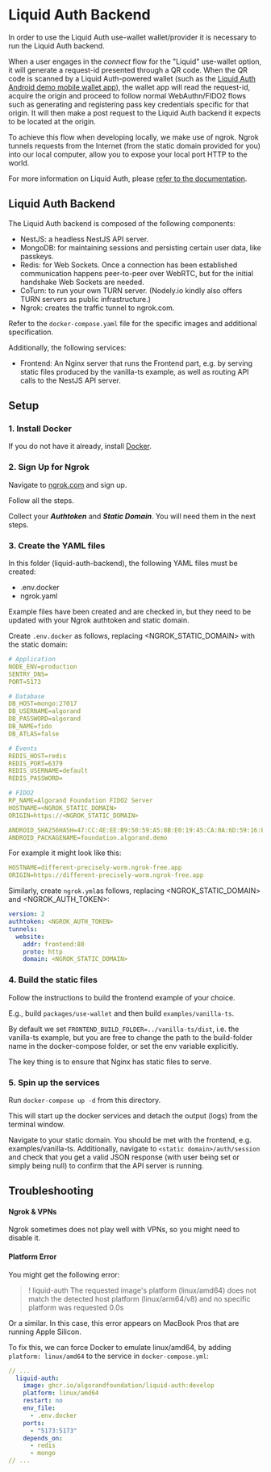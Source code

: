 # Liquid Auth Backend

In order to use the Liquid Auth use-wallet wallet/provider it is necessary to run the Liquid Auth backend.

When a user engages in the _connect_ flow for the "Liquid" use-wallet option, it will generate a request-id presented through a QR code. When the QR code is scanned by a Liquid Auth-powered wallet (such as the [Liquid Auth Android demo mobile wallet app](https://github.com/algorandfoundation/liquid-auth-android/tree/develop)), the wallet app will read the request-id, acquire the origin and proceed to follow normal WebAuthn/FIDO2 flows such as generating and registering pass key credentials specific for that origin. It will then make a post request to the Liquid Auth backend it expects to be located at the origin.

To achieve this flow when developing locally, we make use of ngrok. Ngrok tunnels requests from the Internet (from the static domain provided for you) into our local computer, allow you to expose your local port HTTP to the world.

For more information on Liquid Auth, please [refer to the documentation](https://liquidauth.com).

## Liquid Auth Backend

The Liquid Auth backend is composed of the following components:

- NestJS: a headless NestJS API server.
- MongoDB: for maintaining sessions and persisting certain user data, like passkeys.
- Redis: for Web Sockets. Once a connection has been established communication happens peer-to-peer over WebRTC, but for the initial handshake Web Sockets are needed.
- CoTurn: to run your own TURN server. (Nodely.io kindly also offers TURN servers as public infrastructure.)
- Ngrok: creates the traffic tunnel to ngrok.com.

Refer to the `docker-compose.yaml` file for the specific images and additional specification.

Additionally, the following services:

- Frontend: An Nginx server that runs the Frontend part, e.g. by serving static files produced by the vanilla-ts example, as well as routing API calls to the NestJS API server.

## Setup

### 1. Install Docker

If you do not have it already, install [Docker](https://www.docker.com).

### 2. Sign Up for Ngrok

Navigate to [ngrok.com](https://ngrok.com) and sign up.

Follow all the steps.

Collect your **_Authtoken_** and **_Static Domain_**. You will need them in the next steps.

### 3. Create the YAML files

In this folder (liquid-auth-backend), the following YAML files must be created:

- .env.docker
- ngrok.yaml

Example files have been created and are checked in, but they need to be updated with your Ngrok authtoken and static domain.

Create `.env.docker` as follows, replacing <NGROK_STATIC_DOMAIN> with the static domain:

```YAML
# Application
NODE_ENV=production
SENTRY_DNS=
PORT=5173

# Database
DB_HOST=mongo:27017
DB_USERNAME=algorand
DB_PASSWORD=algorand
DB_NAME=fido
DB_ATLAS=false

# Events
REDIS_HOST=redis
REDIS_PORT=6379
REDIS_USERNAME=default
REDIS_PASSWORD=

# FIDO2
RP_NAME=Algorand Foundation FIDO2 Server
HOSTNAME=<NGROK_STATIC_DOMAIN>
ORIGIN=https://<NGROK_STATIC_DOMAIN>

ANDROID_SHA256HASH=47:CC:4E:EE:B9:50:59:A5:8B:E0:19:45:CA:0A:6D:59:16:F9:A9:C2:96:75:F8:F3:64:86:92:46:2B:7D:5D:5C
ANDROID_PACKAGENAME=foundation.algorand.demo
```

For example it might look like this:

```YAML
HOSTNAME=different-precisely-worm.ngrok-free.app
ORIGIN=https://different-precisely-worm.ngrok-free.app
```

Similarly, create `ngrok.yml`as follows, replacing <NGROK_STATIC_DOMAIN> and <NGROK_AUTH_TOKEN>:

```YAML
version: 2
authtoken: <NGROK_AUTH_TOKEN>
tunnels:
  website:
    addr: frontend:80
    proto: http
    domain: <NGROK_STATIC_DOMAIN>
```

### 4. Build the static files

Follow the instructions to build the frontend example of your choice.

E.g., build `packages/use-wallet` and then build `examples/vanilla-ts`.

By default we set `FRONTEND_BUILD_FOLDER=../vanilla-ts/dist`, i.e. the vanilla-ts example, but you are free to change the path to the build-folder name in the docker-compose folder, or set the env variable explicitly.

The key thing is to ensure that Nginx has static files to serve.

### 5. Spin up the services

Run `docker-compose up -d` from this directory.

This will start up the docker services and detach the output (logs) from the terminal window.

Navigate to your static domain. You should be met with the frontend, e.g. examples/vanilla-ts. Additionally, navigate to `<static domain>/auth/session` and check that you get a valid JSON response (with user being set or simply being null) to confirm that the API server is running.

## Troubleshooting

#### Ngrok & VPNs

Ngrok sometimes does not play well with VPNs, so you might need to disable it.

#### Platform Error

You might get the following error:

> ! liquid-auth The requested image's platform (linux/amd64) does not match the detected host platform (linux/arm64/v8) and no specific platform was requested 0.0s

Or a similar. In this case, this error appears on MacBook Pros that are running Apple Silicon.

To fix this, we can force Docker to emulate linux/amd64, by adding `platform: linux/amd64` to the service in `docker-compose.yml`:

```YAML
// ...
  liquid-auth:
    image: ghcr.io/algorandfoundation/liquid-auth:develop
    platform: linux/amd64
    restart: no
    env_file:
      - .env.docker
    ports:
      - "5173:5173"
    depends_on:
      - redis
      - mongo
// ...
```
